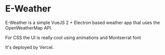 # E-Weather
E-Weather is a simple VueJS 2 + Electron based weather app that uses the OpenWeatherMap API.

For CSS the UI is really cool using animations and Montserrat font

It's deployed by Vercel.
